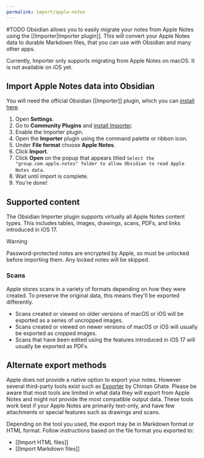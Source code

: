 ```yaml
---
permalink: import/apple-notes
---
```

#TODO
Obsidian allows you to easily migrate your notes from Apple Notes using the [[Importer|Importer plugin]]. This will convert your Apple Notes data to durable Markdown files, that you can use with Obsidian and many other apps.

Currently, Importer only supports migrating from Apple Notes on macOS. It is not available on iOS yet.

## Import Apple Notes data into Obsidian

You will need the official Obsidian [[Importer]] plugin, which you can [install here](obsidian://show-plugin?id=obsidian-importer).

1. Open **Settings**.
2. Go to **Community Plugins** and [install Importer](obsidian://show-plugin?id=obsidian-importer).
3. Enable the Importer plugin.
4. Open the **Importer** plugin using the command palette or ribbon icon.
5. Under **File format** choose **Apple Notes**.
6. Click **Import**.
7. Click **Open** on the popup that appears titled `Select the "group.com.apple.notes" folder to allow Obsidian to read Apple Notes data`.
8. Wait until import is complete. 
9. You're done!

## Supported content

The Obsidian Importer plugin supports virtually all Apple Notes content types. This includes tables, images, drawings, scans, PDFs, and links introduced in iOS 17.

> [!Warning]
> Password-protected notes are encrypted by Apple, so must be unlocked before importing them. Any locked notes will be skipped.

### Scans

Apple stores scans in a variety of formats depending on how they were created. To preserve the original data, this means they'll be exported differently.

* Scans created or viewed on older versions of macOS or iOS will be exported as a series of uncropped images.
* Scans created or viewed on newer versions of macOS or iOS will usually be exported as cropped images.
* Scans that have been edited using the features introduced in iOS 17 will usually be exported as PDFs.

## Alternate export methods

Apple does not provide a native option to export your notes. However several third-party tools exist such as [Exporter](https://apps.apple.com/us/app/exporter/id1099120373) by Chintan Ghate. Please be aware that most tools are limited in what data they will export from Apple Notes and might not provide the most compatible output data. These tools work best if your Apple Notes are primarily text-only, and have few attachments or special features such as drawings and scans.

Depending on the tool you used, the export may be in Markdown format or HTML format. Follow instructions based on the file format you exported to: 

- [[Import HTML files]]
- [[Import Markdown files]]
